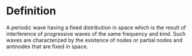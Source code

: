 # Definition

A periodic wave having a fixed distribution in space which is the result
of interference of progressive waves of the same frequency and kind.
Such waves are characterized by the existence of nodes or partial nodes
and antinodes that are fixed in space.

